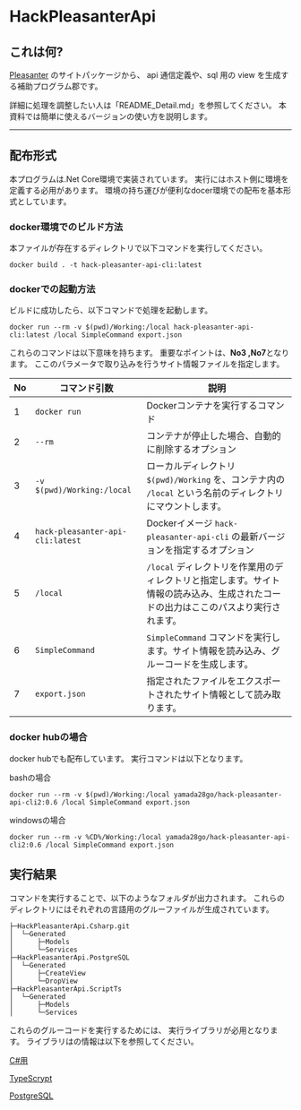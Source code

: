 # HackPleasanterApi

## これは何?

[Pleasanter](https://pleasanter.org/) のサイトパッケージから、
api 通信定義や、sql 用の view を生成する補助プログラム郡です。

詳細に処理を調整したい人は「README_Detail.md」を参照してください。
本資料では簡単に使えるバージョンの使い方を説明します。

---
## 配布形式

本プログラムは.Net Core環境で実装されています。
実行にはホスト側に環境を定義する必用があります。
環境の持ち運びが便利なdocer環境での配布を基本形式としています。

### docker環境でのビルド方法

本ファイルが存在するディレクトリで以下コマンドを実行してください。

```
docker build . -t hack-pleasanter-api-cli:latest
```

### dockerでの起動方法

ビルドに成功したら、以下コマンドで処理を起動します。

```
docker run --rm -v $(pwd)/Working:/local hack-pleasanter-api-cli:latest /local SimpleCommand export.json
```

これらのコマンドは以下意味を持ちます。
重要なポイントは、**No3 ,No7**となります。
ここのパラメータで取り込みを行うサイト情報ファイルを指定します。 

| No | コマンド引数 | 説明 |
| -- | --- | --- |
|1| `docker run` | Dockerコンテナを実行するコマンド |
|2| `--rm` | コンテナが停止した場合、自動的に削除するオプション |
|3| `-v $(pwd)/Working:/local` | ローカルディレクトリ `$(pwd)/Working` を、コンテナ内の `/local` という名前のディレクトリにマウントします。 |
|4| `hack-pleasanter-api-cli:latest` | Dockerイメージ `hack-pleasanter-api-cli` の最新バージョンを指定するオプション |
|5| `/local` | `/local` ディレクトリを作業用のディレクトリと指定します。サイト情報の読み込み、生成されたコードの出力はここのパスより実行されます。 |
|6| `SimpleCommand` | `SimpleCommand` コマンドを実行します。サイト情報を読み込み、グルーコードを生成します。 |
|7| `export.json` | 指定されたファイルをエクスポートされたサイト情報として読み取ります。 |

### docker hubの場合

docker hubでも配布しています。
実行コマンドは以下となります。

bashの場合

```
docker run --rm -v $(pwd)/Working:/local yamada28go/hack-pleasanter-api-cli2:0.6 /local SimpleCommand export.json
```

windowsの場合

```
docker run --rm -v %CD%/Working:/local yamada28go/hack-pleasanter-api-cli2:0.6 /local SimpleCommand export.json
```

## 実行結果

コマンドを実行することで、以下のようなフォルダが出力されます。
これらのディレクトリにはそれぞれの言語用のグルーファイルが生成されています。


```
├─HackPleasanterApi.Csharp.git
│  └─Generated
│      ├─Models
│      └─Services
├─HackPleasanterApi.PostgreSQL
│  └─Generated
│      ├─CreateView
│      └─DropView
├─HackPleasanterApi.ScriptTs
│  └─Generated
│      ├─Models
│      └─Services
```

これらのグルーコードを実行するためには、
実行ライブラリが必用となります。
ライブラリはの情報は以下を参照してください。

[C#用](https://github.com/yamada28go/HackPleasanterApi.Csharp)

[TypeScrypt](https://github.com/yamada28go/HackPleasanterApi.ScriptTs)

[PostgreSQL](https://github.com/yamada28go/HackPleasanterApi.PostgreSQL)

